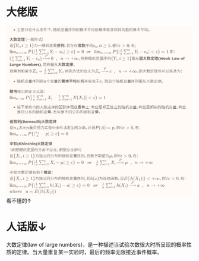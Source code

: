 # 大佬版
![b856e3db6762d2b4df56c5acb9ab9ec3.png](../_resources/b856e3db6762d2b4df56c5acb9ab9ec3.png)
看不懂的↑

# 人话版↓
大数定律(law of large numbers)，是一种描述当试验次数很大时所呈现的概率性质的定律。当大量重复某一实验时，最后的频率无限接近事件概率。